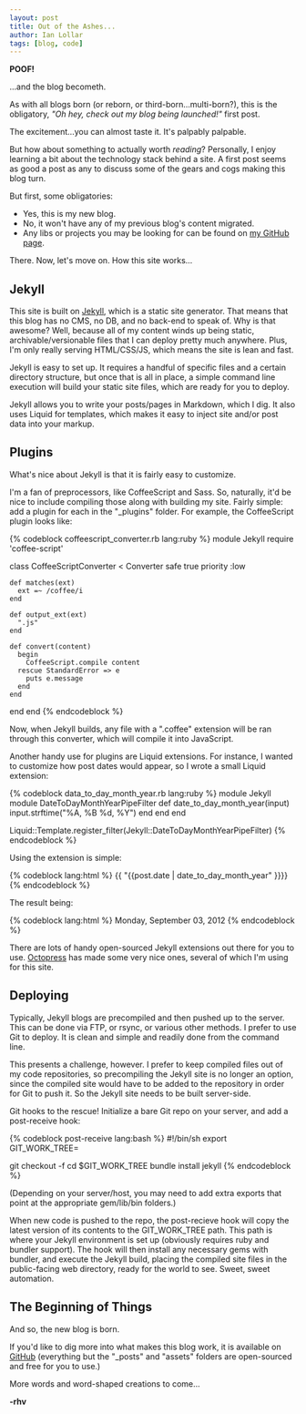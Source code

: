 ```yaml
---
layout: post
title: Out of the Ashes...
author: Ian Lollar
tags: [blog, code]
---
```


**POOF!**

…and the blog becometh.

As with all blogs born (or reborn, or third-born…multi-born?), this is the obligatory, *"Oh hey, check out my blog being launched!"* first post.

The excitement…you can almost taste it. It's palpably palpable.

But how about something to actually worth *reading*? Personally, I enjoy learning a bit about the technology stack behind a site. A first post seems as good a post as any to discuss some of the gears and cogs making this blog turn.

But first, some obligatories:
* Yes, this is my new blog.
* No, it won't have any of my previous blog's content migrated.
* Any libs or projects you may be looking for can be found on [my GitHub page](https://github.com/redhotvengeance).

There. Now, let's move on. How this site works…

<!--more-->

## Jekyll

This site is built on [Jekyll](https://github.com/mojombo/jekyll), which is a static site generator. That means that this blog has no CMS, no DB, and no back-end to speak of. Why is that awesome? Well, because all of my content winds up being static, archivable/versionable files that I can deploy pretty much anywhere. Plus, I'm only really serving HTML/CSS/JS, which means the site is lean and fast.

Jekyll is easy to set up. It requires a handful of specific files and a certain directory structure, but once that is all in place, a simple command line execution will build your static site files, which are ready for you to deploy.

Jekyll allows you to write your posts/pages in Markdown, which I dig. It also uses Liquid for templates, which makes it easy to inject site and/or post data into your markup.

## Plugins

What's nice about Jekyll is that it is fairly easy to customize.

I'm a fan of preprocessors, like CoffeeScript and Sass. So, naturally, it'd be nice to include compiling those along with building my site. Fairly simple: add a plugin for each in the "_plugins" folder. For example, the CoffeeScript plugin looks like:

{% codeblock coffeescript_converter.rb lang:ruby %}
module Jekyll
  require 'coffee-script'

  class CoffeeScriptConverter < Converter
    safe true
    priority :low

    def matches(ext)
      ext =~ /coffee/i
    end

    def output_ext(ext)
      ".js"
    end

    def convert(content)
      begin
        CoffeeScript.compile content
      rescue StandardError => e
        puts e.message
      end
    end
  end
end
{% endcodeblock %}

Now, when Jekyll builds, any file with a ".coffee" extension will be ran through this converter, which will compile it into JavaScript.

Another handy use for plugins are Liquid extensions. For instance, I wanted to customize how post dates would appear, so I wrote a small Liquid extension:

{% codeblock data_to_day_month_year.rb lang:ruby %}
module Jekyll
  module DateToDayMonthYearPipeFilter
    def date_to_day_month_year(input)
      input.strftime("%A, %B %d, %Y")
    end
  end
end

Liquid::Template.register_filter(Jekyll::DateToDayMonthYearPipeFilter)
{% endcodeblock %}

Using the extension is simple:

{% codeblock lang:html %}
<time datetime='{{ "{{post.date" }}}}'>{{ "{{post.date | date_to_day_month_year" }}}}</time>
{% endcodeblock %}

The result being:

{% codeblock lang:html %}
<time datetime='2012-09-03 00:00:00 -0700' class='post-date'>Monday, September 03, 2012</time>
{% endcodeblock %}

There are lots of handy open-sourced Jekyll extensions out there for you to use. [Octopress](http://octopress.org/) has made some very nice ones, several of which I'm using for this site.

## Deploying

Typically, Jekyll blogs are precompiled and then pushed up to the server. This can be done via FTP, or rsync, or various other methods. I prefer to use Git to deploy. It is clean and simple and readily done from the command line.

This presents a challenge, however. I prefer to keep compiled files out of my code repositories, so precompiling the Jekyll site is no longer an option, since the compiled site would have to be added to the repository in order for Git to push it. So the Jekyll site needs to be built server-side.

Git hooks to the rescue! Initialize a bare Git repo on your server, and add a post-receive hook:

{% codeblock post-receive lang:bash %}
#!/bin/sh
export GIT_WORK_TREE=<path to Jekyll environment>

git checkout -f
cd $GIT_WORK_TREE
bundle install
jekyll <path to public site folder>
{% endcodeblock %}

(Depending on your server/host, you may need to add extra exports that point at the appropriate gem/lib/bin folders.)

When new code is pushed to the repo, the post-recieve hook will copy the latest version of its contents to the GIT_WORK_TREE path. This path is where your Jekyll environment is set up (obviously requires ruby and bundler support). The hook will then install any necessary gems with bundler, and execute the Jekyll build, placing the compiled site files in the public-facing web directory, ready for the world to see. Sweet, sweet automation.

## The Beginning of Things

And so, the new blog is born.

If you'd like to dig more into what makes this blog work, it is available on [GitHub](https://github.com/redhotvengeance/redhotvengeance) (everything but the "_posts" and "assets" folders are open-sourced and free for you to use.)

More words and word-shaped creations to come...

**-rhv**
